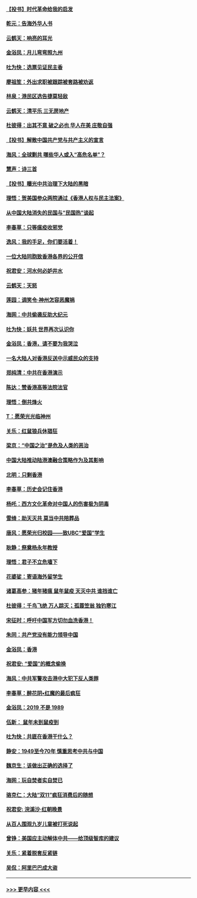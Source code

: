 #### [【投书】时代革命给我的启发](../pages/nsc993/n11684287.md?t=11281422) 
#### [乾元：告海外华人书](../pages/nsc993/n11684044.md?t=11281422) 
#### [云鹤天：响亮的耳光](../pages/nsc993/n11684254.md?t=11281422) 
#### [金浴凤：月儿弯弯照九州](../pages/nsc993/n11684231.md?t=11281422) 
#### [吐为快：选票见证民主香](../pages/nsc993/n11684206.md?t=11281422) 
#### [廖祖笙：外出求职被跟踪被套路被劝返](../pages/nsc993/n11683874.md?t=11281422) 
#### [林泉：港民区选告捷莫轻敌](../pages/nsc993/n11683930.md?t=11281422) 
#### [云鹤天：清平乐 三无房地产](../pages/nsc993/n11681521.md?t=11281422) 
#### [杜彼得：出其不意 破之必也 华人在美 庄敬自强](../pages/nsc993/n11679554.md?t=11281422) 
#### [【投书】解散中国共产党与共产主义的宣言](../pages/nsc993/n11679177.md?t=11281422) 
#### [海风：全球剿共 哪些华人或入“高危名单”？](../pages/nsc993/n11678617.md?t=11281422) 
#### [慧声：诗三首](../pages/nsc993/n11678848.md?t=11281422) 
#### [【投书】曝光中共治理下大陆的黑暗](../pages/nsc993/n11678674.md?t=11281422) 
#### [理悟：贺美国参众两院通过《香港人权与民主法案》](../pages/nsc993/n11678104.md?t=11281422) 
#### [从中国大陆消失的民国与“民国热”谈起](../pages/nsc993/n11678075.md?t=11281422) 
#### [李春草：只等瘟疫收邪党](../pages/nsc993/n11677308.md?t=11281422) 
#### [逸风：我的手足，你们要活着！](../pages/nsc993/n11676352.md?t=11281422) 
#### [一位大陆同胞致香港各界的公开信](../pages/nsc993/n11675761.md?t=11281422) 
#### [祝君安：河水何必妒井水](../pages/nsc993/n11675746.md?t=11281422) 
#### [云鹤天：天怒](../pages/nsc993/n11675718.md?t=11281422) 
#### [莲园：调笑令‧神州怎容恶魔祸](../pages/nsc993/n11675648.md?t=11281422) 
#### [海网：中共偷袭反助大纪元](../pages/nsc993/n11673515.md?t=11281422) 
#### [吐为快：妖共 世界再次认识你](../pages/nsc993/n11673506.md?t=11281422) 
#### [金浴凤：香港，请不要为我哭泣](../pages/nsc993/n11673248.md?t=11281422) 
#### [一名大陆人对香港反送中示威民众的支持](../pages/nsc993/n11672615.md?t=11281422) 
#### [郑纯清：中共在香港演示](../pages/nsc993/n11670539.md?t=11281422) 
#### [陈达：赞香港高等法院法官](../pages/nsc993/n11669542.md?t=11281422) 
#### [理悟：倒共烽火](../pages/nsc993/n11668844.md?t=11281422) 
#### [T：愿荣光光临神州](../pages/nsc993/n11668421.md?t=11281422) 
#### [关乐：红鼠狼兵休猖狂](../pages/nsc993/n11668378.md?t=11281422) 
#### [梁京：“中国之治”是危及人类的恶治](../pages/nsc993/n11668328.md?t=11281422) 
#### [中国大陆推动陆港澳融合策略作为及其影响](../pages/nsc993/n11668157.md?t=11281422) 
#### [北明：只剩香港](../pages/nsc993/n11668002.md?t=11281422) 
#### [李春草：历史会记住香港](../pages/nsc993/n11667927.md?t=11281422) 
#### [杨吒：西方文化革命对中国人的伤害极为阴毒](../pages/nsc993/n11664521.md?t=11281422) 
#### [雪绮：助天灭共 莫当中共陪葬品](../pages/nsc993/n11662650.md?t=11281422) 
#### [唐风：愿荣光归校园——致UBC“爱国”学生](../pages/nsc993/n11662194.md?t=11281422) 
#### [耿静：祭奠杨永年教授](../pages/nsc993/n11662514.md?t=11281422) 
#### [理悟：君子不立危墙下](../pages/nsc993/n11662172.md?t=11281422) 
#### [花婆娑：寄语海外留学生](../pages/nsc993/n11662121.md?t=11281422) 
#### [诸葛高参：猪年猪瘟 鼠年鼠疫 天灭中共 谁挡谁亡](../pages/nsc993/n11661980.md?t=11281422) 
#### [杜彼得：千鸟飞绝 万人踪灭；孤蓑笠翁 独钓寒江](../pages/nsc993/n11661170.md?t=11281422) 
#### [宋征时：呼吁中国军方切勿血洗香港！](../pages/nsc993/n11415318.md?t=11281422) 
#### [朱同：共产党没有能力领导中国](../pages/nsc993/n11660421.md?t=11281422) 
#### [金浴凤：香港](../pages/nsc993/n11660419.md?t=11281422) 
#### [祝君安: “爱国”的概念偷换](../pages/nsc993/n11659706.md?t=11281422) 
#### [海风：中共军警攻击港中大犯下反人类罪](../pages/nsc993/n11659632.md?t=11281422) 
#### [李春草：醉花阴•红魔的最后疯狂](../pages/nsc993/n11659287.md?t=11281422) 
#### [金浴凤：2019 不是 1989](../pages/nsc993/n11657663.md?t=11281422) 
#### [伍新： 鼠年未到鼠疫到](../pages/nsc993/n11655098.md?t=11281422) 
#### [吐为快：共匪在香港干什么？](../pages/nsc993/n11654891.md?t=11281422) 
#### [静安：1949至今70年 慎重思考中共与中国](../pages/nsc993/n11651244.md?t=11281422) 
#### [魏京生：该做出正确的选择了](../pages/nsc993/n11653084.md?t=11281422) 
#### [海网：玩自焚者实自焚已](../pages/nsc993/n11652423.md?t=11281422) 
#### [骆克仁：大陆“双11”疯狂消费后的随想](../pages/nsc993/n11652305.md?t=11281422) 
#### [祝君安: 浣溪沙·红朝晚景](../pages/nsc993/n11652258.md?t=11281422) 
#### [从百人围观九岁儿童被打死说起](../pages/nsc993/n11651030.md?t=11281422) 
#### [曾铮：美国应主动解体中共——给顶级智库的建议](../pages/nsc993/n11649888.md?t=11281422) 
#### [关乐：紧着脱套反紧链](../pages/nsc993/n11649069.md?t=11281422) 
#### [吴侃：阿里巴巴成大盗](../pages/nsc993/n11645523.md?t=11281422) 

----
#### [ >>> 更早内容 <<< ](../indexes/nsc993-earlier.md)
